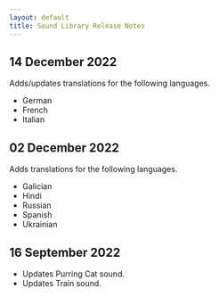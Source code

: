 ```yaml
---
layout: default
title: Sound Library Release Notes
---
```


## 14 December 2022

Adds/updates translations for the following languages.

- German
- French
- Italian  

## 02 December 2022

Adds translations for the following languages.

- Galician
- Hindi
- Russian
- Spanish
- Ukrainian

## 16 September 2022

- Updates Purring Cat sound.
- Updates Train sound.
